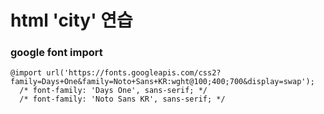 # html 'city' 연습

### google font import
```
@import url('https://fonts.googleapis.com/css2?family=Days+One&family=Noto+Sans+KR:wght@100;400;700&display=swap');
  /* font-family: 'Days One', sans-serif; */
  /* font-family: 'Noto Sans KR', sans-serif; */
```